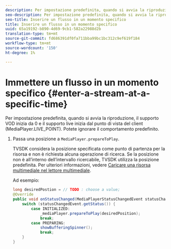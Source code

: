 ```yaml
---
description: Per impostazione predefinita, quando si avvia la riproduzione, il supporto VOD inizia da 0 e il supporto live inizia dal punto di vista del client (MediaPlayer.LIVE_POINT). Potete ignorare il comportamento predefinito.
seo-description: Per impostazione predefinita, quando si avvia la riproduzione, il supporto VOD inizia da 0 e il supporto live inizia dal punto di vista del client (MediaPlayer.LIVE_POINT). Potete ignorare il comportamento predefinito.
seo-title: Inserire un flusso in un momento specifico
title: Inserire un flusso in un momento specifico
uuid: 65a19192-b890-4d69-9cb1-582a22988d2b
translation-type: tm+mt
source-git-commit: fd686391df0fa711bba99bc1bc312c9ef619f184
workflow-type: tm+mt
source-wordcount: '150'
ht-degree: 1%

---
```



# Immettere un flusso in un momento specifico {#enter-a-stream-at-a-specific-time}

Per impostazione predefinita, quando si avvia la riproduzione, il supporto VOD inizia da 0 e il supporto live inizia dal punto di vista del client (MediaPlayer.LIVE_POINT). Potete ignorare il comportamento predefinito.

1. Passa una posizione a `MediaPlayer.prepareToPlay`.

   TVSDK considera la posizione specificata come punto di partenza per la risorsa e non è richiesta alcuna operazione di ricerca. Se la posizione non è all’interno dell’intervallo ricercabile, TVSDK utilizza la posizione predefinita. Per ulteriori informazioni, vedere [Caricare una risorsa multimediale nel lettore multimediale](../../../tvsdk-2.7-for-android/content-playback-options/mediaplayer-initialize-for-video/t-psdk-android-2.7-media-resource-load.md).

   Ad esempio:

   ```java
   long desiredPostion = // TODO : choose a value; 
   @Override 
   public void onStatusChanged(MediaPlayerStatusChangedEvent statusChangedEvent) {   
       switch (statusChangedEvent.getStatus()) { 
           case INITIALIZED: 
               _mediaPlayer.prepareToPlay(desiredPosition); 
               break; 
           case PREPARING: 
               showBufferingSpinner(); 
               break; 
       } 
   }
   ```

